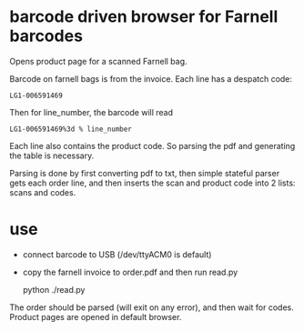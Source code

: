# barcode driven browser for Farnell barcodes

Opens product page for a scanned Farnell bag.

Barcode on farnell bags is from the invoice. Each line has a despatch code:

    LG1-006591469

Then for line_number, the barcode will read

    LG1-006591469%3d % line_number

Each line also contains the product code. So parsing the pdf and generating the table is necessary.

Parsing is done by first converting pdf to txt, then simple stateful parser gets
each order line, and then inserts the scan and product code into 2 lists: scans
and codes.

# use

* connect barcode to USB (/dev/ttyACM0 is default)
* copy the farnell invoice to order.pdf and then run read.py

    python ./read.py

The order should be parsed (will exit on any error), and then wait for codes.
Product pages are opened in default browser.

